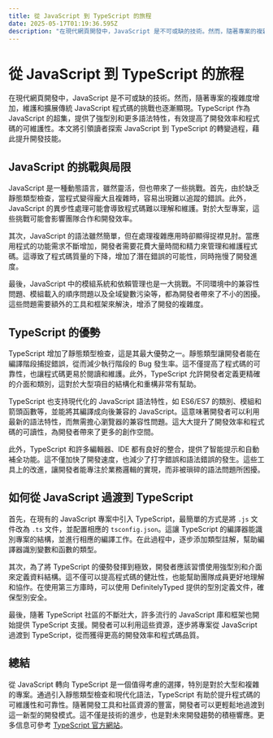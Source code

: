 ```yaml
---
title: 從 JavaScript 到 TypeScript 的旅程
date: 2025-05-17T01:19:36.595Z
description: "在現代網頁開發中，JavaScript 是不可或缺的技術。然而，隨著專案的複雜度增加，維護和擴展傳統 JavaScript 程式碼的挑戰也逐漸顯現。TypeScript 作為 JavaScript 的超集，提供了強型別和更多語法特性，有效提高了開發效率和程式碼的可維護性。本文將引領讀者探索 JavaScript 到 TypeScript 的轉變過程，藉此提升開發技能。"
---
```


# 從 JavaScript 到 TypeScript 的旅程

在現代網頁開發中，JavaScript 是不可或缺的技術。然而，隨著專案的複雜度增加，維護和擴展傳統 JavaScript 程式碼的挑戰也逐漸顯現。TypeScript 作為 JavaScript 的超集，提供了強型別和更多語法特性，有效提高了開發效率和程式碼的可維護性。本文將引領讀者探索 JavaScript 到 TypeScript 的轉變過程，藉此提升開發技能。

## JavaScript 的挑戰與局限

JavaScript 是一種動態語言，雖然靈活，但也帶來了一些挑戰。首先，由於缺乏靜態類型檢查，當程式變得龐大且複雜時，容易出現難以追蹤的錯誤。此外，JavaScript 的異步性處理可能會導致程式碼難以理解和維護。對於大型專案，這些挑戰可能會影響團隊合作和開發效率。

其次，JavaScript 的語法雖然簡單，但在處理複雜應用時卻顯得捉襟見肘。當應用程式的功能需求不斷增加，開發者需要花費大量時間和精力來管理和維護程式碼。這導致了程式碼質量的下降，增加了潛在錯誤的可能性，同時拖慢了開發進度。

最後，JavaScript 中的模組系統和依賴管理也是一大挑戰。不同環境中的兼容性問題、模組載入的順序問題以及全域變數污染等，都為開發者帶來了不小的困擾。這些問題需要額外的工具和框架來解決，增添了開發的複雜度。

## TypeScript 的優勢

TypeScript 增加了靜態類型檢查，這是其最大優勢之一。靜態類型讓開發者能在編譯階段捕捉錯誤，從而減少執行階段的 Bug 發生率。這不僅提高了程式碼的可靠性，也讓程式碼更易於閱讀和維護。此外，TypeScript 允許開發者定義更精確的介面和類別，這對於大型項目的結構化和重構非常有幫助。

TypeScript 也支持現代化的 JavaScript 語法特性，如 ES6/ES7 的類別、模組和箭頭函數等，並能將其編譯成向後兼容的 JavaScript。這意味著開發者可以利用最新的語法特性，而無需擔心瀏覽器的兼容性問題。這大大提升了開發效率和程式碼的可讀性，為開發者帶來了更多的創作空間。

此外，TypeScript 和許多編輯器、IDE 都有良好的整合，提供了智能提示和自動補全功能。這不僅加快了開發速度，也減少了打字錯誤和語法錯誤的發生。這些工具上的改進，讓開發者能專注於業務邏輯的實現，而非被瑣碎的語法問題所困擾。

## 如何從 JavaScript 過渡到 TypeScript

首先，在現有的 JavaScript 專案中引入 TypeScript，最簡單的方式是將 `.js` 文件改為 `.ts` 文件，並配置相應的 `tsconfig.json`。這讓 TypeScript 的編譯器能識別專案的結構，並進行相應的編譯工作。在此過程中，逐步添加類型註解，幫助編譯器識別變數和函數的類型。

其次，為了將 TypeScript 的優勢發揮到極致，開發者應該習慣使用強型別和介面來定義資料結構。這不僅可以提高程式碼的健壯性，也能幫助團隊成員更好地理解和協作。在使用第三方庫時，可以使用 DefinitelyTyped 提供的型別定義文件，確保型別安全。

最後，隨著 TypeScript 社區的不斷壯大，許多流行的 JavaScript 庫和框架也開始提供 TypeScript 支援。開發者可以利用這些資源，逐步將專案從 JavaScript 過渡到 TypeScript，從而獲得更高的開發效率和程式碼品質。

## 總結

從 JavaScript 轉向 TypeScript 是一個值得考慮的選擇，特別是對於大型和複雜的專案。通過引入靜態類型檢查和現代化語法，TypeScript 有助於提升程式碼的可維護性和可靠性。隨著開發工具和社區資源的豐富，開發者可以更輕鬆地過渡到這一新型的開發模式。這不僅是技術的進步，也是對未來開發趨勢的積極響應。更多信息可參考 [TypeScript 官方網站](https://www.typescriptlang.org/)。
